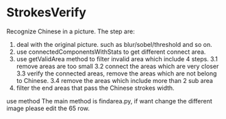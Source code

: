 # StrokesVerify
Recognize Chinese in a picture. The step are:
1. deal with the original picture. such as blur/sobel/threshold and so on.
2. use connectedComponentsWithStats to get different connect area.
3. use getValidArea method to filter invalid area which include 4 steps.
   3.1 remove areas are too small
   3.2 connect the areas which are very closer
   3.3 verify the connected areas, remove the areas which are not belong to Chinese.
   3.4 remove the areas which include more than 2 sub area
4. filter the end areas that pass the Chinese strokes width.

use method
The main method is findarea.py, if want change the different image please edit the 65 row. 

